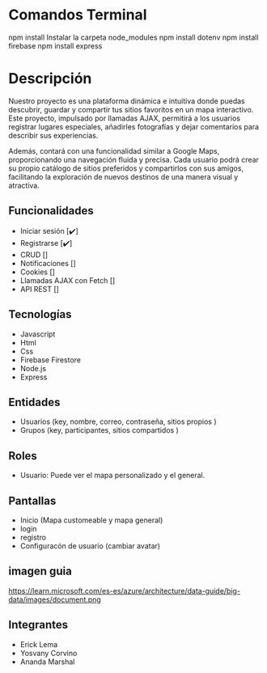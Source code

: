 # Comandos Terminal
npm install
Instalar la carpeta node_modules
npm install dotenv
npm install firebase
npm install express

# Descripción
Nuestro proyecto es una plataforma dinámica e intuitiva donde puedas descubrir, guardar y compartir tus sitios favoritos en un mapa interactivo. Este proyecto, impulsado por llamadas AJAX, permitirá a los usuarios registrar lugares especiales, añadirles fotografías y dejar comentarios para describir sus experiencias.

Además, contará con una funcionalidad similar a Google Maps, proporcionando una navegación fluida y precisa. Cada usuario podrá crear su propio catálogo de sitios preferidos y compartirlos con sus amigos, facilitando la exploración de nuevos destinos de una manera visual y atractiva.

## Funcionalidades
- Iniciar sesión [✔️]
- Registrarse [✔️]
- CRUD []
- Notificaciones []
- Cookies []
- Llamadas AJAX con Fetch []
- API REST []

## Tecnologías
- Javascript
- Html
- Css
- Firebase Firestore
- Node.js
- Express
  
## Entidades
- Usuarios (key, nombre, correo, contraseña, sitios propios )
- Grupos (key, participantes, sitios compartidos ) 

## Roles
- Usuario: Puede ver el mapa personalizado y el general.

## Pantallas
- Inicio (Mapa customeable y mapa general)
- login
- registro
- Configuracón de usuario (cambiar avatar)
  
## imagen guia
https://learn.microsoft.com/es-es/azure/architecture/data-guide/big-data/images/document.png


## Integrantes
- Erick Lema 
- Yosvany Corvino
- Ananda Marshal
